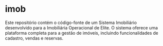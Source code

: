 # imob
Este repositório contém o código-fonte de um Sistema Imobiliário desenvolvido para a Imobiliária Operacional de Elite. O sistema oferece uma plataforma completa para a gestão de imóveis, incluindo funcionalidades de cadastro, vendas e reservas.

